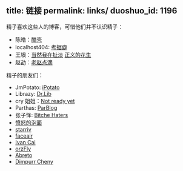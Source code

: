 title: 链接
permalink: links/
duoshuo_id: 1196
---

精子喜欢这些人的博客，可惜他们并不认识精子：

* 陈皓：[酷壳](http://coolshell.cn/)
* localhost404: [考据癖](http://localhost-8080.com/)
* 王垠：[当然我在扯淡](http://www.yinwang.org/) [正义的花生](http://www.jianshu.com/users/b1dd2b2c87a8)
* 赵劼：[老赵点滴](http://blog.zhaojie.me/)

精子的朋友们：

* JmPotato: [iPotato](http://ipotato.me/)
* Librazy: [Dr.Lib](http://im.librazy.org/)
* cry 姐姐：[Not ready yet](http://infinnie.github.io/)
* Parthas: [ParBlog](http://blog.xparthas.com/)
* 张子怿: [Bitche Haters](http://brightsaul.me/)
* [愤怒的泡面](http://powman.org/)
* [starriv](http://starriv.com)
* [faceair](http://lucy.faceair.me/)
* [Ivan Cai](http://www.ivancai.me/)
* [orzFly](http://orzfly.com/)
* [Abreto](http://blog.abreto.net/)
* [Dimpurr Cheny](http://im.dimpurr.com/)
